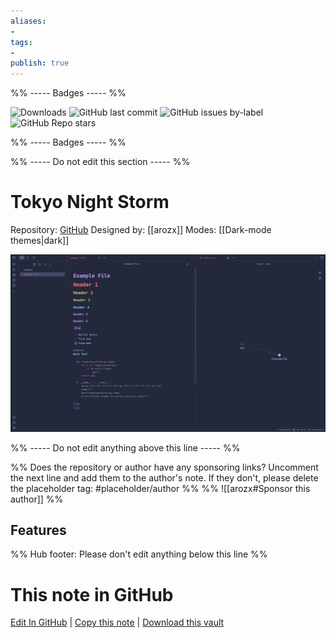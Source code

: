 ```yaml
---
aliases:
- 
tags: 
- 
publish: true
---
```


%% ----- Badges ----- %%

![Downloads](https://img.shields.io/badge/downloads-6427-573E7A?style=for-the-badge&logo=)
![GitHub last commit](https://img.shields.io/github/last-commit/arozx/obsidian_tokyo-night-storm?color=573E7A&label=last%20update&logo=github&style=for-the-badge)
![GitHub issues by-label](https://img.shields.io/github/issues/arozx/obsidian_tokyo-night-storm/help%20wanted?color=573E7A&logo=github&style=for-the-badge) 
![GitHub Repo stars](https://img.shields.io/github/stars/arozx/obsidian_tokyo-night-storm?color=573E7A&logo=github&style=for-the-badge)

%% ----- Badges ----- %%

%% ----- Do not edit this section ----- %%

# Tokyo Night Storm

Repository: [GitHub](https://github.com/arozx/obsidian_tokyo-night-storm)
Designed by: [[arozx]]
Modes: [[Dark-mode themes|dark]]



![screenshot](https://github.com/arozx/obsidian_tokyo-night-storm/raw/HEAD/tokyo-night-storm.png)

%% ----- Do not edit anything above this line ----- %% 

%% Does the repository or author have any sponsoring links? Uncomment the next line and add them to the author's note. If they don't, please delete the placeholder tag: #placeholder/author %%
%% ![[arozx#Sponsor this author]] %%


## Features



%% Hub footer: Please don't edit anything below this line %%

# This note in GitHub

<span class="git-footer">[Edit In GitHub](https://github.dev/obsidian-community/obsidian-hub/blob/main/02%20-%20Community%20Expansions/02.05%20All%20Community%20Expansions/Themes/Tokyo%20Night%20Storm.md "git-hub-edit-note") | [Copy this note](https://raw.githubusercontent.com/obsidian-community/obsidian-hub/main/02%20-%20Community%20Expansions/02.05%20All%20Community%20Expansions/Themes/Tokyo%20Night%20Storm.md "git-hub-copy-note") | [Download this vault](https://github.com/obsidian-community/obsidian-hub/archive/refs/heads/main.zip "git-hub-download-vault") </span>

